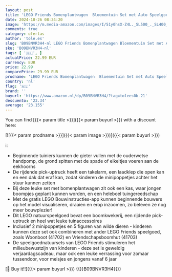 ```yaml
---
layout: post
title: 'LEGO Friends Bomenplantwagen  Bloementuin Set met Auto Speelgoed en Dieren Figuren  Natuur Set  Leuk Cadeau voor Jongens en Meisjes vanaf 6 Jaar 41707'
date: 2024-10-26 08:34:20
image: 'https://m.media-amazon.com/images/I/51y0hsX-Z4L._SL500_._SL400_.jpg'
comments: true
category: ofertas
author: 'tole.es'
slug: 'B09BNVR3H4-nl LEGO Friends Bomenplantwagen Bloementuin Set met Auto...'
sku: 'B09BNVR3H4-nl'
tags: [ '🇳🇱', ]
actualPrice: 22.99 EUR
currency: EUR
price: 22.99
comparePrice: 29.99 EUR
prodname: 'LEGO Friends Bomenplantwagen  Bloementuin Set met Auto Speelgoed en Dieren Figuren  Natuur Set  Leuk Cadeau voor Jongens en Meisjes vanaf 6 Jaar 41707'
country: 'nl'
flag: '🇳🇱'
brand: ''
buyurl: 'https://www.amazon.nl/dp/B09BNVR3H4/?tag=tolees0b-21'
descuento: '23.34'
average: '23.155'
---
```


You can find [{{< param title >}}]({{< param buyurl >}}) with a discount here:

[![{{< param prodname >}}]({{< param image >}})]({{< param buyurl >}})

ℹ️:

- Beginnende tuiniers kunnen de gieter vullen met de ouderwetse handpomp, de grond spitten met de spade of eikeltjes voeren aan de eekhoorns
- De rijdende pick-uptruck heeft een takelarm, een laadklep die open kan en een dak dat eraf kan, zodat kinderen de minipoppetjes achter het stuur kunnen zetten
- Bij deze leuke set met bomenplantwagen zit ook een kas, waar jongen boompjes geplant kunnen worden, en een heleboel tuingereedschap
- Met de gratis LEGO Bouwinstructies-app kunnen beginnende bouwers op het model visualiseren, draaien en erop inzoomen, zo beleven ze nog meer bouwplezier!
- Dit LEGO natuurspeelgoed bevat een boomkwekerij, een rijdende pick-uptruck en heel wat leuke tuinaccessoires
- Inclusief 2 minipoppetjes en 5 figuren van wilde dieren - kinderen kunnen deze set ook combineren met ander LEGO Friends speelgoed, zoals Woonboot (41702) en Vriendschapsboomhut (41703)
- De speelgoednatuursets van LEGO Friends stimuleren het milieubewustzijn van kinderen - deze set is geweldig verjaardagscadeau, maar ook een leuke verrassing voor zomaar tussendoor, voor meisjes en jongens vanaf 6 jaar

[🛒 Buy it!!]({{< param buyurl >}})
{{<world>}}B09BNVR3H4{{</world>}}
